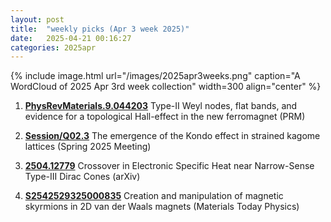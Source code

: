 ```yaml
---
layout: post
title:  "weekly picks (Apr 3 week 2025)"
date:   2025-04-21 00:16:27
categories: 2025apr
---
```


{% include image.html url="/images/2025apr3weeks.png" caption="A WordCloud of 2025 Apr 3rd week collection" width=300 align="center" %}



1. **[PhysRevMaterials.9.044203](https://journals.aps.org/prmaterials/abstract/10.1103/PhysRevMaterials.9.044203)** Type-II Weyl nodes, flat bands, and evidence for a topological Hall-effect in the new ferromagnet (PRM)


1. **[Session/Q02.3](https://meetings.aps.org/Meeting/EGLSS25/Session/Q02.3)** The emergence of the Kondo effect in strained kagome lattices (Spring 2025 Meeting)



1. **[2504.12779](https://arxiv.org/abs/2504.12779)** Crossover in Electronic Specific Heat near Narrow-Sense Type-III Dirac Cones (arXiv)



1. **[S2542529325000835](https://www.sciencedirect.com/science/article/pii/S2542529325000835)** Creation and manipulation of magnetic skyrmions in 2D van der Waals magnets (Materials Today Physics)


